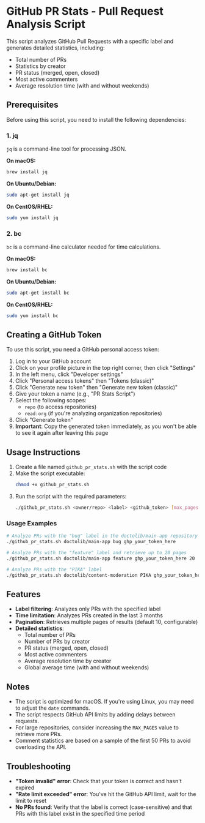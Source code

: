 # GitHub PR Stats - Pull Request Analysis Script

This script analyzes GitHub Pull Requests with a specific label and generates detailed statistics, including:
- Total number of PRs
- Statistics by creator
- PR status (merged, open, closed)
- Most active commenters
- Average resolution time (with and without weekends)

## Prerequisites

Before using this script, you need to install the following dependencies:

### 1. jq

`jq` is a command-line tool for processing JSON.

**On macOS:**
```bash
brew install jq
```

**On Ubuntu/Debian:**
```bash
sudo apt-get install jq
```

**On CentOS/RHEL:**
```bash
sudo yum install jq
```

### 2. bc

`bc` is a command-line calculator needed for time calculations.

**On macOS:**
```bash
brew install bc
```

**On Ubuntu/Debian:**
```bash
sudo apt-get install bc
```

**On CentOS/RHEL:**
```bash
sudo yum install bc
```

## Creating a GitHub Token

To use this script, you need a GitHub personal access token:

1. Log in to your GitHub account
2. Click on your profile picture in the top right corner, then click "Settings"
3. In the left menu, click "Developer settings"
4. Click "Personal access tokens" then "Tokens (classic)"
5. Click "Generate new token" then "Generate new token (classic)"
6. Give your token a name (e.g., "PR Stats Script")
7. Select the following scopes:
   - `repo` (to access repositories)
   - `read:org` (if you're analyzing organization repositories)
8. Click "Generate token"
9. **Important**: Copy the generated token immediately, as you won't be able to see it again after leaving this page

## Usage Instructions

1. Create a file named `github_pr_stats.sh` with the script code
2. Make the script executable:
   ```bash
   chmod +x github_pr_stats.sh
   ```
3. Run the script with the required parameters:
   ```bash
   ./github_pr_stats.sh <owner/repo> <label> <github_token> [max_pages]
   ```

### Usage Examples

```bash
# Analyze PRs with the "bug" label in the doctolib/main-app repository
./github_pr_stats.sh doctolib/main-app bug ghp_your_token_here

# Analyze PRs with the "feature" label and retrieve up to 20 pages
./github_pr_stats.sh doctolib/main-app feature ghp_your_token_here 20

# Analyze PRs with the "PIKA" label
./github_pr_stats.sh doctolib/content-moderation PIKA ghp_your_token_here
```

## Features

- **Label filtering**: Analyzes only PRs with the specified label
- **Time limitation**: Analyzes PRs created in the last 3 months
- **Pagination**: Retrieves multiple pages of results (default 10, configurable)
- **Detailed statistics**:
  - Total number of PRs
  - Number of PRs by creator
  - PR status (merged, open, closed)
  - Most active commenters
  - Average resolution time by creator
  - Global average time (with and without weekends)

## Notes

- The script is optimized for macOS. If you're using Linux, you may need to adjust the `date` commands.
- The script respects GitHub API limits by adding delays between requests.
- For large repositories, consider increasing the `MAX_PAGES` value to retrieve more PRs.
- Comment statistics are based on a sample of the first 50 PRs to avoid overloading the API.

## Troubleshooting

- **"Token invalid" error**: Check that your token is correct and hasn't expired
- **"Rate limit exceeded" error**: You've hit the GitHub API limit, wait for the limit to reset
- **No PRs found**: Verify that the label is correct (case-sensitive) and that PRs with this label exist in the specified time period
